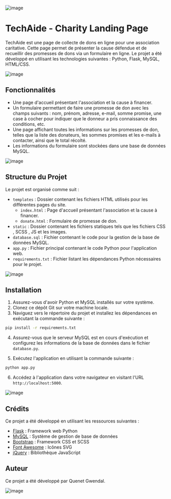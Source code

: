![image](https://github.com/ggwendall/ggwendall/assets/48108275/edb15cbf-f45a-472c-b934-44762886a231)

# TechAide - Charity Landing Page

TechAide est une page de collecte de dons en ligne pour une association caritative. Cette page permet de présenter la cause défendue et de recueillir des promesses de dons via un formulaire en ligne. Le projet a été développé en utilisant les technologies suivantes : Python, Flask, MySQL, HTML/CSS.

![image](https://github.com/ggwendall/ggwendall/assets/48108275/edb15cbf-f45a-472c-b934-44762886a231)

## Fonctionnalités

- Une page d'accueil présentant l'association et la cause à financer.
- Un formulaire permettant de faire une promesse de don avec les champs suivants : nom, prénom, adresse, e-mail, somme promise, une case à cocher pour indiquer que le donneur a pris connaissance des conditions, etc.
- Une page affichant toutes les informations sur les promesses de don, telles que la liste des donateurs, les sommes promises et les e-mails à contacter, ainsi que le total récolté.
- Les informations du formulaire sont stockées dans une base de données MySQL.

![image](https://github.com/ggwendall/ggwendall/assets/48108275/edb15cbf-f45a-472c-b934-44762886a231)

## Structure du Projet

Le projet est organisé comme suit :

- `templates` : Dossier contenant les fichiers HTML utilisés pour les différentes pages du site.
    - `index.html` : Page d'accueil présentant l'association et la cause à financer.
    - `donate.html` : Formulaire de promesse de don.
- `static` : Dossier contenant les fichiers statiques tels que les fichiers CSS , SCSS , JS et les images.
- `database.sql` : Fichier contenant le code pour la gestion de la base de données MySQL.
- `app.py` : Fichier principal contenant le code Python pour l'application web.
- `requirements.txt` : Fichier listant les dépendances Python nécessaires pour le projet.

![image](https://github.com/ggwendall/ggwendall/assets/48108275/edb15cbf-f45a-472c-b934-44762886a231)

## Installation

1. Assurez-vous d'avoir Python et MySQL installés sur votre système.
2. Clonez ce dépôt Git sur votre machine locale.
3. Naviguez vers le répertoire du projet et installez les dépendances en exécutant la commande suivante :

```bash
pip install -r requirements.txt
```

4. Assurez-vous que le serveur MySQL est en cours d'exécution et configurez les informations de la base de données dans le fichier `database.py`.

5. Exécutez l'application en utilisant la commande suivante :

```bash
python app.py
```

6. Accédez à l'application dans votre navigateur en visitant l'URL `http://localhost:5000`.

![image](https://github.com/ggwendall/ggwendall/assets/48108275/edb15cbf-f45a-472c-b934-44762886a231)

## Crédits

Ce projet a été développé en utilisant les ressources suivantes :

- [Flask](https://flask.palletsprojects.com/) : Framework web Python
- [MySQL](https://www.mysql.com/) : Système de gestion de base de données
- [Bootstrap](https://getbootstrap.com/) : Framework CSS et SCSS
- [Font Awesome](https://fontawesome.com/) : Icônes SVG
- [jQuery](https://jquery.com/) : Bibliothèque JavaScript

## Auteur

Ce projet a été développé par Quenet Gwendal.

![image](https://github.com/ggwendall/ggwendall/assets/48108275/edb15cbf-f45a-472c-b934-44762886a231)

